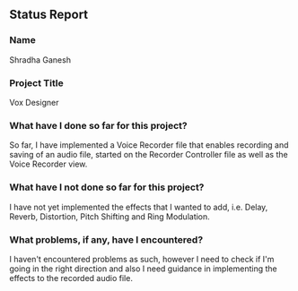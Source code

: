 ## Status Report

### Name

Shradha Ganesh

### Project Title

Vox Designer

### What have I done so far for this project?

So far, I have implemented a Voice Recorder file that enables recording and saving of an audio file, started on the Recorder Controller file as well as the Voice Recorder view. 

### What have I not done so far for this project?

I have not yet implemented the effects that I wanted to add, i.e. Delay, Reverb, Distortion, Pitch Shifting and Ring Modulation. 

### What problems, if any, have I encountered?

I haven't encountered problems as such, however I need to check if I'm going in the right direction and also I need guidance in implementing the effects to the recorded audio file. 